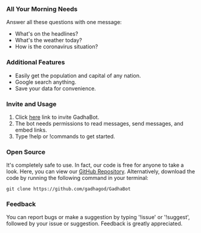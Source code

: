 ### All Your Morning Needs

Answer all these questions with one message:
- What's on the headlines?
- What's the weather today?
- How is the coronavirus situation?

### Additional Features

- Easily get the population and capital of any nation.
- Google search anything.
- Save your data for convenience.

### Invite and Usage

1. Click [here](https://discord.com/oauth2/authorize?client_id=714911868455747629&permissions=0&scope=bot) link to invite GadhaBot.
2. The bot needs permissions to read messages, send messages, and embed links.
3. Type !help or !commands to get started.

### Open Source

It's completely safe to use. In fact, our code is free for anyone to take a look. Here, you can view our [GitHub Repository](https://github.com/gadhagod/GadhaBot). Alternatively, download the code by running the following command in your terminal: 
    
    git clone https://github.com/gadhagod/GadhaBot

### Feedback

You can report bugs or make a suggestion by typing '!issue' or '!suggest', followed by your issue or suggestion. Feedback is greatly appreciated. 

